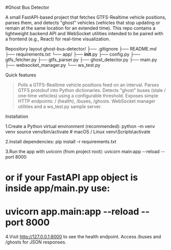#Ghost Bus Detector

A small FastAPI-based project that fetches GTFS-Realtime vehicle positions, parses them, and detects "ghost" vehicles (vehicles that stop updating or remain at the same location for an extended time). This repo contains a lightweight backend API and WebSocket utilities intended to be paired with a frontend (e.g., React) for real-time visualization.

Repository layout
ghost-bus-detector/
├── .gitignore
├── README.md
├── requirements.txt
└── app/
├── __init__.py
├── config.py
├── gtfs_fetcher.py
├── gtfs_parser.py
├── ghost_detector.py
├── main.py
├── websocket_manager.py
└── ws_test.py

Quick features

>Polls a GTFS-Realtime vehicle positions feed on an interval.
>Parses GTFS protobuf into Python dictionaries.
>Detects "ghost" buses (stale / one-time vehicles) using a configurable threshold.
>Exposes simple HTTP endpoints: / (health), /buses, /ghosts.
>WebSocket manager utilities and a ws_test.py sample server.

Installation

1.Create a Python virtual environment (recommended):
python -m venv venv
source venv/bin/activate # macOS / Linux
venv\Scripts\activate

2.Install dependencies:
pip install -r requirements.txt

3.Run the app with uvicorn (from project root):
uvicorn main:app --reload --port 8000
# or if your FastAPI app object is inside app/main.py use:
# uvicorn app.main:app --reload --port 8000


4.Visit http://127.0.0.1:8000 to see the health endpoint. Access /buses and /ghosts for JSON responses.

